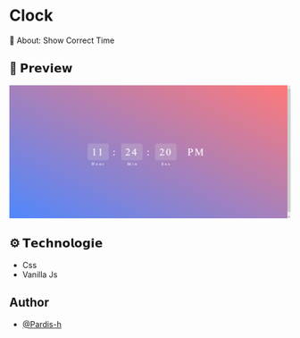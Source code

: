 # Clock
🔎 About: Show Correct Time

## 👀 𝗣𝗿𝗲𝘃𝗶𝗲𝘄
<img src="../readme-files/clock.png">

## ⚙️ 𝗧𝗲𝗰𝗵𝗻𝗼𝗹𝗼𝗴𝗶𝗲
*   Css
*   Vanilla Js

## Author
- [@Pardis-h](https://github.com/Pardis-h)
